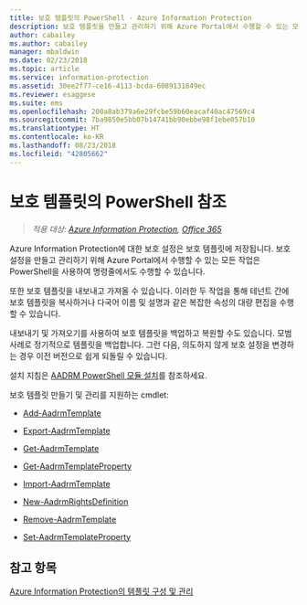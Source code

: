 ```yaml
---
title: 보호 템플릿의 PowerShell - Azure Information Protection
description: 보호 템플릿을 만들고 관리하기 위해 Azure Portal에서 수행할 수 있는 모든 작업은 PowerShell을 사용하여 명령줄에서도 수행할 수 있습니다. 또한 테넌트 간에 템플릿을 복사하거나 다국어 이름/설명 등 템플릿의 복잡한 속성을 대량으로 편집할 수 있도록 템플릿을 내보내고 가져올 수도 있습니다.
author: cabailey
ms.author: cabailey
manager: mbaldwin
ms.date: 02/23/2018
ms.topic: article
ms.service: information-protection
ms.assetid: 30ee2f77-ce16-4113-bcda-6089131849ec
ms.reviewer: esaggese
ms.suite: ems
ms.openlocfilehash: 200a8ab379a6e29fcbe59b60eacaf40ac47569c4
ms.sourcegitcommit: 7ba9850e5bb07b14741bb90ebbe98f1ebe057b10
ms.translationtype: HT
ms.contentlocale: ko-KR
ms.lasthandoff: 08/23/2018
ms.locfileid: "42805662"
---
```

# <a name="powershell-reference-for-protection-templates"></a>보호 템플릿의 PowerShell 참조

>*적용 대상: [Azure Information Protection](https://azure.microsoft.com/pricing/details/information-protection), [Office 365](http://download.microsoft.com/download/E/C/F/ECF42E71-4EC0-48FF-AA00-577AC14D5B5C/Azure_Information_Protection_licensing_datasheet_EN-US.pdf)*

Azure Information Protection에 대한 보호 설정은 보호 템플릿에 저장됩니다. 보호 설정을 만들고 관리하기 위해 Azure Portal에서 수행할 수 있는 모든 작업은 PowerShell을 사용하여 명령줄에서도 수행할 수 있습니다. 

또한 보호 템플릿을 내보내고 가져올 수 있습니다. 이러한 두 작업을 통해 테넌트 간에 보호 템플릿을 복사하거나 다국어 이름 및 설명과 같은 복잡한 속성의 대량 편집을 수행할 수 있습니다.

내보내기 및 가져오기를 사용하여 보호 템플릿을 백업하고 복원할 수도 있습니다. 모범 사례로 정기적으로 템플릿을 백업합니다. 그런 다음, 의도하지 않게 보호 설정을 변경하는 경우 이전 버전으로 쉽게 되돌릴 수 있습니다.

설치 지침은 [AADRM PowerShell 모듈 설치](install-powershell.md)를 참조하세요.

보호 템플릿 만들기 및 관리를 지원하는 cmdlet:

- [Add-AadrmTemplate](/powershell/module/aadrm/add-aadrmtemplate)

- [Export-AadrmTemplate](/powershell/module/aadrm/export-aadrmtemplate)

- [Get-AadrmTemplate](/powershell/module/aadrm/get-aadrmtemplate)

- [Get-AadrmTemplateProperty](/powershell/module/aadrm/get-aadrmtemplateproperty)

- [Import-AadrmTemplate](/powershell/module/aadrm/import-aadrmtemplate)

- [New-AadrmRightsDefinition](/powershell/module/aadrm/new-aadrmrightsdefinition)

- [Remove-AadrmTemplate](/powershell/module/aadrm/remove-aadrmtemplate)

- [Set-AadrmTemplateProperty](/powershell/module/aadrm/set-aadrmtemplateproperty)



## <a name="see-also"></a>참고 항목
[Azure Information Protection의 템플릿 구성 및 관리](configure-policy-templates.md)

